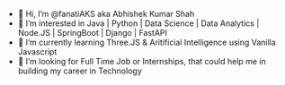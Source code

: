 - 👋 Hi, I’m @fanatiAKS aka Abhishek Kumar Shah
- 👀 I’m interested in Java | Python | Data Science | Data Analytics | Node.JS | SpringBoot | Django | FastAPI
- 🌱 I’m currently learning Three.JS & Aritificial Intelligence using Vanilla Javascript 
- 💞️ I’m looking for Full Time Job or Internships, that could help me in building my career in Technology

<!---
fanatiAKS/fanatiAKS is a ✨ special ✨ repository because its `README.md` (this file) appears on your GitHub profile.
You can click the Preview link to take a look at your changes.
--->
